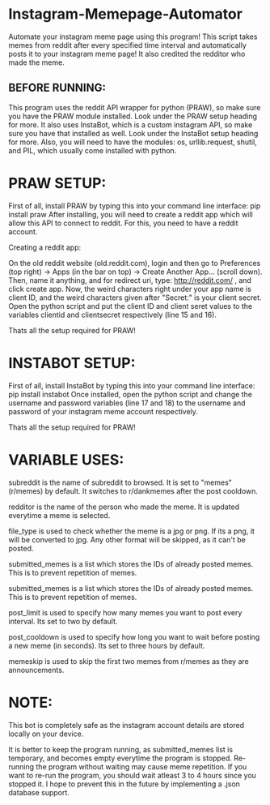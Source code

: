 # Instagram-Memepage-Automator
Automate your instagram meme page using this program! This script takes memes from reddit after every specified time interval and automatically posts it to your instagram meme page! It also credited the redditor who made the meme.

## BEFORE RUNNING:
This program uses the reddit API wrapper for python (PRAW), so make sure you have the PRAW module installed. Look under the PRAW setup heading for more. 
It also uses InstaBot, which is a custom instagram API, so make sure you have that installed as well. Look under the InstaBot setup heading for more.
Also, you will need to have the modules: os, urllib.request, shutil, and PIL, which usually come installed with python.

# PRAW SETUP:
First of all, install PRAW by typing this into your command line interface:  pip install praw
After installing, you will need to create a reddit app which will allow this API to connect to reddit.
For this, you need to have a reddit account. 

Creating a reddit app:

On the old reddit website (old.reddit.com), login and then go to Preferences (top right) -> Apps (in the bar on top) -> Create Another App... (scroll down).
Then, name it anything, and for redirect uri, type: http://reddit.com/ , and click create app.
Now, the weird characters right under your app name is client ID, and the weird characters given after "Secret:" is your client secret. Open the python script and put the client ID and client seret values to the variables clientid and clientsecret respectively (line 15 and 16).

Thats all the setup required for PRAW!

# INSTABOT SETUP:
First of all, install InstaBot by typing this into your command line interface: pip install instabot
Once installed, open the python script and change the username and password variables (line 17 and 18) to the username and password of your instagram meme account respectively.

Thats all the setup required for PRAW!

# VARIABLE USES:
subreddit is the name of subreddit to browsed. It is set to "memes" (r/memes) by default. It switches to r/dankmemes after the post cooldown.

redditor is the name of the person who made the meme. It is updated everytime a meme is selected.

file_type is used to check whether the meme is a jpg or png. If its a png, it will be converted to jpg. Any other format will be skipped, as it can't be posted.

submitted_memes is a list which stores the IDs of already posted memes. This is to prevent repetition of memes.

submitted_memes is a list which stores the IDs of already posted memes. This is to prevent repetition of memes.

post_limit is used to specify how many memes you want to post every interval. Its set to two by default.

post_cooldown is used to specify how long you want to wait before posting a new meme (in seconds). Its set to three hours by default.

memeskip is used to skip the first two memes from r/memes as they are announcements.

# NOTE:
This bot is completely safe as the instagram account details are stored locally on your device.

It is better to keep the program running, as submitted_memes list is temporary, and becomes empty everytime the program is stopped. Re-running the program without waiting may cause meme repetition. If you want to re-run the program, you should wait atleast 3 to 4 hours since you stopped it. I hope to prevent this in the future by implementing a .json database support.
                 
